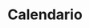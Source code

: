 # Calendario
<html>
<head>
	<title>Calendario de Abril</title>
	<style>
		body {
			
		}
		table {
			background-color: white;
			color: black;
			font-family: Sawarabi Mincho, sans-serif;
			border-collapse: collapse;
			margin: auto;
		}
		th, td {
			border: 1px solid black;
			padding: 10px;
			text-align: center;
		}
		th {
			background-color: blue;
			color: yellow;
		}
	</style>
</head>
<body>
	<h1 style="text-align:center; background-color:red; color:yellow;">CalendÃ¡rio de Abril</h1>
	<table>
		<thead>
			<tr>
                                <th>D</th>
				<th>S</th>
				<th>T</th>
				<th>Q</th>
				<th>Q</th>
				<th>S</th>
				<th>S</th>
			</tr>
		</thead>
		<tbody>
			<tr>
				<td></td>
				<td></td>
				<td></td>
				<td></td>
				<td></td>
				<td></td>
				<td>1</td>
			</tr>
			<tr>
				<td>2</td>
				<td>3</td>
				<td>4</td>
				<td>5</td>
				<td>6</td>
				<td>7</td>
				<td>8</td>
			</tr>
			<tr>
				<td>9</td>
				<td>10</td>
				<td>11</td>
				<td>12</td>
				<td>13</td>
				<td>14</td>
				<td>15</td>
			</tr>
			<tr>
				<td>16</td>
				<td>17</td>
				<td>18</td>
				<td>19</td>
				<td>20</td>
				<td>21</td>
				<td>22</td>
			</tr>
			<tr>
				<td>23</td>
				<td>24</td>
				<td>25</td>
				<td>26</td>
				<td>27</td>
				<td>28</td>
				<td>29</td>
			</tr>
			<tr>
				<td>30</td>
				<td></
</tbody>
	</table>
</body>
</html>
